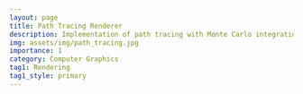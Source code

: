 ```yaml
---
layout: page
title: Path Tracing Renderer 
description: Implementation of path tracing with Monte Carlo integration, BVH and light sampling
img: assets/img/path_tracing.jpg
importance: 1
category: Computer Graphics
tag1: Rendering
tag1_style: primary
---
```

